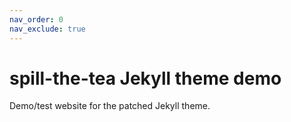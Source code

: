 ```yaml
---
nav_order: 0
nav_exclude: true
---
```


# spill-the-tea Jekyll theme demo

Demo/test website for the patched Jekyll theme.

